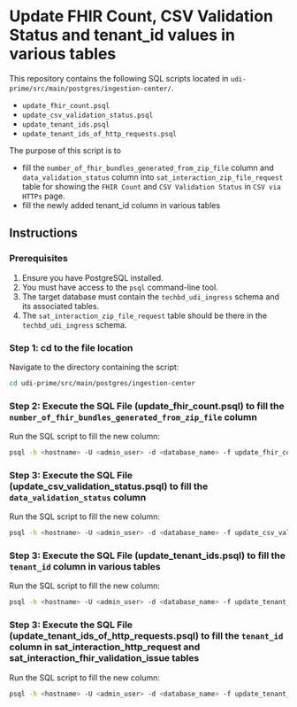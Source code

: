 # Update FHIR Count, CSV Validation Status and tenant_id values in various tables

This repository contains the following SQL scripts located in `udi-prime/src/main/postgres/ingestion-center/`.  
- `update_fhir_count.psql`
- `update_csv_validation_status.psql`
- `update_tenant_ids.psql`
- `update_tenant_ids_of_http_requests.psql`

The purpose of this script is to 
- fill the `number_of_fhir_bundles_generated_from_zip_file` column and `data_validation_status` column into `sat_interaction_zip_file_request` table for showing the `FHIR Count` and `CSV Validation Status` in `CSV via HTTPs` page.
- fill the newly added tenant_id column in various tables

## Instructions

### Prerequisites
1. Ensure you have PostgreSQL installed.
2. You must have access to the `psql` command-line tool.
3. The target database must contain the `techbd_udi_ingress` schema and its associated tables.
4. The `sat_interaction_zip_file_request` table should be there in the `techbd_udi_ingress` schema. 

### Step 1: cd to the file location
Navigate to the directory containing the script:
```bash
cd udi-prime/src/main/postgres/ingestion-center
```

### Step 2: Execute the SQL File (update_fhir_count.psql) to fill the `number_of_fhir_bundles_generated_from_zip_file` column
Run the SQL script to fill the new column:
```bash
psql -h <hostname> -U <admin_user> -d <database_name> -f update_fhir_count.psql
```

### Step 3: Execute the SQL File (update_csv_validation_status.psql) to fill the `data_validation_status` column
Run the SQL script to fill the new column:
```bash
psql -h <hostname> -U <admin_user> -d <database_name> -f update_csv_validation_status.psql
```

### Step 3: Execute the SQL File (update_tenant_ids.psql) to fill the `tenant_id` column in various tables
Run the SQL script to fill the new column:
```bash
psql -h <hostname> -U <admin_user> -d <database_name> -f update_tenant_ids.psql
```

### Step 3: Execute the SQL File (update_tenant_ids_of_http_requests.psql) to fill the `tenant_id` column in sat_interaction_http_request and sat_interaction_fhir_validation_issue tables
Run the SQL script to fill the new column:
```bash
psql -h <hostname> -U <admin_user> -d <database_name> -f update_tenant_ids_of_http_requests.psql
```